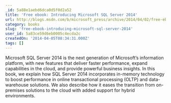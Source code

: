 ```yaml
---
_id: 5a88e1aebd6dca0d5f0d2a52
title: 'Free ebook: Introducing Microsoft SQL Server 2014'
url: http://blogs.msdn.com/b/microsoft_press/archive/2014/04/02/free-ebook-introducing-microsoft-sql-server-2014.aspx
category: books
slug: 'free-ebook-introducing-microsoft-sql-server-2014'
user_id: 5a83ce59d6eb0005c4ecda2c
createdOn: '2014-04-05T08:34:31.000Z'
tags: []
---
```


Microsoft SQL Server 2014 is the next generation of Microsoft’s information platform, with new features that deliver faster performance, expand capabilities in the cloud, and provide powerful business insights. In this book, we explain how SQL Server 2014 incorporates in-memory technology to boost performance in online transactional processing (OLTP) and data-warehouse solutions. We also describe how it eases the transition from on-premises solutions to the cloud with added support for hybrid environments.
